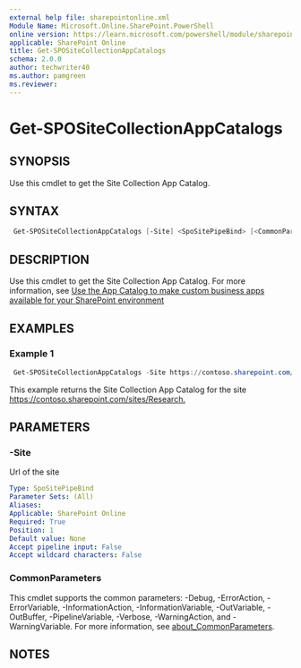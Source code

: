 ```yaml
---
external help file: sharepointonline.xml
Module Name: Microsoft.Online.SharePoint.PowerShell
online version: https://learn.microsoft.com/powershell/module/sharepoint-online/get-spositecollectionappcatalogs
applicable: SharePoint Online
title: Get-SPOSiteCollectionAppCatalogs
schema: 2.0.0
author: techwriter40
ms.author: pamgreen
ms.reviewer:
---
```


# Get-SPOSiteCollectionAppCatalogs

## SYNOPSIS

Use this cmdlet to get the Site Collection App Catalog.

## SYNTAX

```powershell
 Get-SPOSiteCollectionAppCatalogs [-Site] <SpoSitePipeBind> [<CommonParameters>]
```

## DESCRIPTION

Use this cmdlet to get the Site Collection App Catalog. For more information, see [Use the App Catalog to make custom business apps available for your SharePoint environment](https://learn.microsoft.com/sharepoint/use-app-catalog)

## EXAMPLES

### Example 1

```powershell
 Get-SPOSiteCollectionAppCatalogs -Site https://contoso.sharepoint.com/sites/Research
```

This example returns the Site Collection App Catalog for the site <https://contoso.sharepoint.com/sites/Research.>

## PARAMETERS

### -Site

Url of the site

```yaml
Type: SpoSitePipeBind
Parameter Sets: (All)
Aliases:
Applicable: SharePoint Online
Required: True
Position: 1
Default value: None
Accept pipeline input: False
Accept wildcard characters: False
```

### CommonParameters

This cmdlet supports the common parameters: -Debug, -ErrorAction, -ErrorVariable, -InformationAction, -InformationVariable, -OutVariable, -OutBuffer, -PipelineVariable, -Verbose, -WarningAction, and -WarningVariable. For more information, see [about_CommonParameters](https://go.microsoft.com/fwlink/p/?LinkID=113216).

## NOTES
